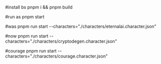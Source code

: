 #install bs
pnpm i && pnpm build

#run as
pnpm start

#was
pnpm run start --characters="./characters/eternalai.character.json"

#now
pnpm run start --characters="./characters/cryptodegen.character.json"

#courage
pnpm run start --characters="./characters/courage.character.json"
